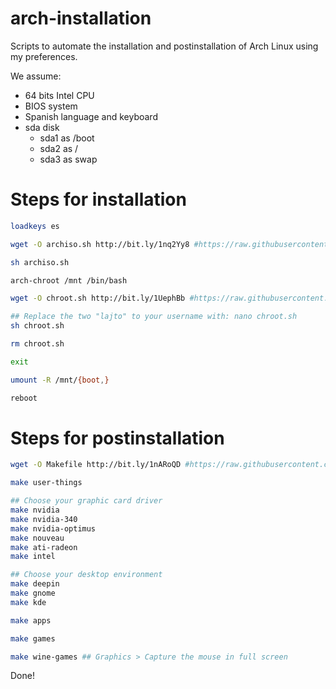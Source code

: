 # arch-installation
Scripts to automate the installation and postinstallation of Arch Linux using my preferences.

We assume:
- 64 bits Intel CPU
- BIOS system
- Spanish language and keyboard
- sda disk
    - sda1 as /boot
    - sda2 as /
    - sda3 as swap

# Steps for installation

```sh
loadkeys es

wget -O archiso.sh http://bit.ly/1nq2Yy8 #https://raw.githubusercontent.com/Lajto/arch-installation/master/archiso.sh

sh archiso.sh

arch-chroot /mnt /bin/bash

wget -O chroot.sh http://bit.ly/1UephBb #https://raw.githubusercontent.com/Lajto/arch-installation/master/chroot.sh

## Replace the two "lajto" to your username with: nano chroot.sh
sh chroot.sh

rm chroot.sh

exit

umount -R /mnt/{boot,}

reboot
```

# Steps for postinstallation

```sh
wget -O Makefile http://bit.ly/1nARoQD #https://raw.githubusercontent.com/Lajto/arch-installation/master/Makefile

make user-things

## Choose your graphic card driver
make nvidia
make nvidia-340
make nvidia-optimus
make nouveau
make ati-radeon
make intel

## Choose your desktop environment
make deepin
make gnome
make kde
```

```sh
make apps

make games

make wine-games ## Graphics > Capture the mouse in full screen
```

Done!
